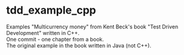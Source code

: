 # tdd_example_cpp

Examples "Multicurrency money" from Kent Beck's book "Test Driven Development" written in C++.    
One commit - one chapter from a book.     
The original example in the book written in Java (not C++).
